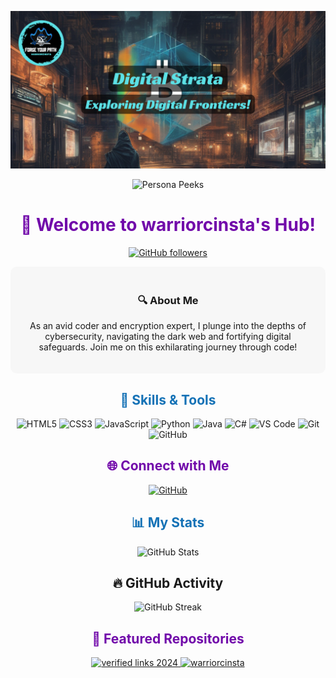 <!-- Header -->
<p align="center">
  <a href="https://github.com/warriorcinsta">
    <img src="https://github.com/warriorcinsta/warriorcinsta/blob/main/Image.png">
  </a>
</p>

<!-- Persona Peeks -->
<p align="center">
  <img src="https://komarev.com/ghpvc/?username=warriorcinsta&label=Persona+Peeks&color=blue" alt="Persona Peeks">
</p>

<h1 align="center" style="color:#7109AA;">👋 Welcome to warriorcinsta's Hub!</h1>

<p align="center">
  <a href="https://github.com/warriorcinsta">
    <img src="https://img.shields.io/github/followers/warriorcinsta?label=Followers&style=social" alt="GitHub followers">
  </a>
</p>


<!-- Introduction -->
<div align="center" style="background-color:#F7F7F7; padding: 20px; border-radius: 10px;">
  <h3>🔍 About Me</h3>
  <p>As an avid coder and encryption expert, I plunge into the depths of cybersecurity, navigating the dark web and fortifying digital safeguards. Join me on this exhilarating journey through code!</p>
</div>

<!-- Skills Highlight -->
<h2 align="center" style="color:#1572B6;">🔧 Skills & Tools</h2>
<p align="center">
  <!-- Languages -->
  <img src="https://img.shields.io/badge/HTML5-E34F26?style=flat-square&logo=html5&logoColor=white" alt="HTML5">
  <img src="https://img.shields.io/badge/CSS3-1572B6?style=flat-square&logo=css3&logoColor=white" alt="CSS3">
  <img src="https://img.shields.io/badge/JavaScript-F7DF1E?style=flat-square&logo=javascript&logoColor=black" alt="JavaScript">
  <img src="https://img.shields.io/badge/Python-3776AB?style=flat-square&logo=python&logoColor=white" alt="Python">
  <img src="https://img.shields.io/badge/Java-007396?style=flat-square&logo=java&logoColor=white" alt="Java">
  <img src="https://img.shields.io/badge/C%23-239120?style=flat-square&logo=c-sharp&logoColor=white" alt="C#">
  <!-- Tools -->
  <img src="https://img.shields.io/badge/VSCode-007ACC?style=flat-square&logo=visual-studio-code&logoColor=white" alt="VS Code">
  <img src="https://img.shields.io/badge/Git-F05032?style=flat-square&logo=git&logoColor=white" alt="Git">
  <img src="https://img.shields.io/badge/GitHub-181717?style=flat-square&logo=github&logoColor=white" alt="GitHub">
</p>

<!-- Social Media Links -->
<h2 align="center" style="color:#7109AA;">🌐 Connect with Me</h2>
<p align="center">
  <a href="https://github.com/warriorcinsta">
    <img src="https://img.shields.io/badge/GitHub-181717?style=flat-square&logo=github&logoColor=white" alt="GitHub">
  </a>
</p>

<!-- Dynamic Statistics -->
<h2 align="center" style="color:#1572B6;">📊 My Stats</h2>
<p align="center">
  <img src="https://github-readme-stats.vercel.app/api?username=warriorcinsta&show_icons=true&theme=vision-friendly-dark" alt="GitHub Stats">
</p>

<!-- GitHub Activity -->
<h2 align="center">🔥 GitHub Activity</h2>
<p align="center">
  <img src="https://github-readme-streak-stats.herokuapp.com/?user=warriorcinsta&theme=dark" alt="GitHub Streak">
</p>

<!-- Featured Repos -->
<h2 align="center" style="color:#7109AA;">🌟 Featured Repositories</h2>
<p align="center">
  <a href="https://github.com/warriorcinsta/verified-links-2024">
    <img src="https://github-readme-stats.vercel.app/api/pin/?username=warriorcinsta&repo=verified-links-2024&theme=vision-friendly-dark" alt="verified links 2024">
  </a>
  <a href="https://github.com/warriorcinsta/warriorcinsta">
    <img src="https://github-readme-stats.vercel.app/api/pin/?username=warriorcinsta&repo=warriorcinsta&theme=vision-friendly-dark" alt="warriorcinsta">
  </a>
</p>
